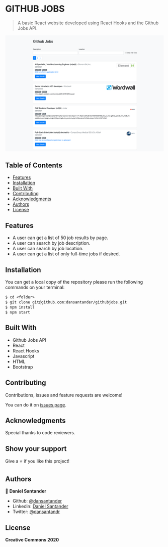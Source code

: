 # GITHUB JOBS
>  A basic React website developed using React Hooks and the Github Jobs API.

![cover](./public/cover.png)

## Table of Contents

* [Features](#features)
* [Installation](#installation)
* [Built With](#built-with)
* [Contributing](#contributing)
* [Acknowledgments](#acknowledgments)
* [Authors](#author)
* [License](#license)

## Features

- A user can get a list of 50 job results by page.
- A user can search by job description.
- A user can search by job location.
- A user can get a list of only full-time jobs if desired.

## Installation

You can get a local copy of the repository please run the following commands on your terminal:
```
$ cd <folder>
$ git clone git@github.com:dansantander/githubjobs.git
$ npm install
$ npm start
```

## Built With

- Github Jobs API
- React
- React Hooks
- Javascript
- HTML
- Bootstrap

## Contributing

Contributions, issues and feature requests are welcome!

You can do it on [issues page](issues/).

## Acknowledgments

Special thanks to code reviewers.

## Show your support

Give a ⭐️ if you like this project!

## Authors

👤 **Daniel Santander**

- Github: [@dansantander](https://github.com/dansantander)
- Linkedin: [Daniel Santander](https://www.linkedin.com/in/daniel-santander)
- Twitter: [@dansantandr](https://twitter.com/dansantandr)

## License

<strong>Creative Commons 2020</strong>